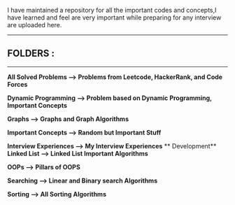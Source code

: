 I have maintained a repository for all the important codes and concepts,I have learned and feel are very important while preparing for any interview are uploaded here.

***
## **FOLDERS** :
***

**All Solved Problems --> Problems from Leetcode, HackerRank, and Code Forces**

**Dynamic Programming --> Problem based on Dynamic Programming, Important Concepts**

**Graphs --> Graphs and Graph Algorithms**

**Important Concepts --> Random but Important Stuff**

**Interview Experiences --> My Interview Experiences**
** Development**
**Linked List --> Linked List Important Algorithms**

**OOPs --> Pillars of OOPS**

**Searching --> Linear and Binary search Algorithms**

**Sorting -->  All Sorting Algorithms**
